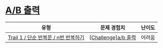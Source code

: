 # [A/B 출력](https://www.codetree.ai/trails/complete/curated-cards/challenge-a-divide-b)

|유형|문제 경험치|난이도|
|---|---|---|
|[Trail 1 / 단순 반복문 / n번 반복하기](https://www.codetree.ai/trail-info/novice-low/)|[[Challenge]a/b 출력](https://www.codetree.ai/trails/complete/curated-cards/challenge-a-divide-b/)|어려움|

